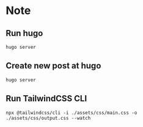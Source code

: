 # Note

## Run hugo

```shell
hugo server
```

## Create new post at hugo

```shell
hugo server
```

## Run TailwindCSS CLI

```shell
npx @tailwindcss/cli -i ./assets/css/main.css -o ./assets/css/output.css --watch
```
